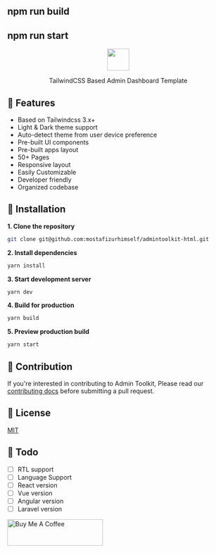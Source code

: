 ## npm run build
## npm run start


<div align="center">
  <img src="./src/images/logo.png" height="50px">
  <p align="center">
    TailwindCSS Based Admin Dashboard Template
  </p>
</div>

## 📌 Features

- Based on Tailwindcss 3.x+
- Light & Dark theme support
- Auto-detect theme from user device preference
- Pre-built UI components
- Pre-built apps layout
- 50+ Pages
- Responsive layout
- Easily Customizable
- Developer friendly
- Organized codebase

## 📌 Installation

**1. Clone the repository**

```bash
git clone git@github.com:mostafizurhimself/admintoolkit-html.git
```

**2. Install dependencies**

```bash
yarn install
```

**3. Start development server**

```bash
yarn dev
```

**4. Build for production**

```bash
yarn build
```

**5. Preview production build**

```bash
yarn start
```

## 📌 Contribution

If you're interested in contributing to Admin Toolkit, Please read our [contributing docs](CONTRIBUTING.md) before submitting a pull request.

## 📌 License

[MIT](./LICENSE)

## 📌 Todo

- [ ] RTL support
- [ ] Language Support
- [ ] React version
- [ ] Vue version
- [ ] Angular version
- [ ] Laravel version

<a href="https://www.buymeacoffee.com/mostafizur" target="_blank"><img src="https://cdn.buymeacoffee.com/buttons/v2/default-violet.png" alt="Buy Me A Coffee" style="height: 60px !important;width: 217px !important;" ></a>

